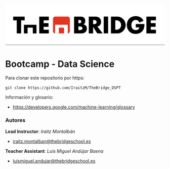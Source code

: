 ![The Bridge](./1-Ramp_Up/Git/img/TheBridge_logo.png)

# Bootcamp - Data Science

Para clonar este repositorio por https:

```
git clone https://github.com/IraitzM/TheBridge_DSPT
```

Información y glosario:

- https://developers.google.com/machine-learning/glossary

### Autores

**Lead Instructor**: *Iraitz Montalbán*

- iraitz.montalban@thebridgeschool.es

**Teacher Assistant**: *Luis Miguel Andújar Baena*

- luismiguel.andujar@thebridgeschool.es